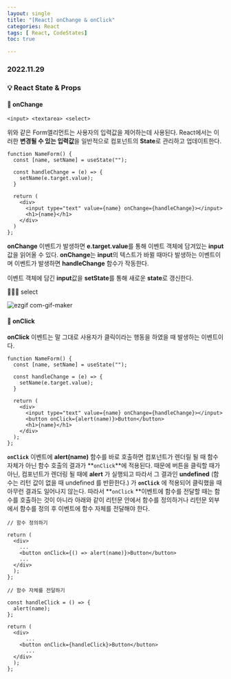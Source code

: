 ```yaml
---
layout: single
title: "[React] onChange & onClick"
categories: React
tags: [ React, CodeStates]
toc: true

---
```


### 2022.11.29

### 💡  React State & Props

#### 📌 onChange

```react
<input> <textarea> <select>
```

위와 같은 Form엘리먼트는 사용자의 입력값을 제어하는데 사용된다. React에서는 이러한 **변경될 수 있는 입력값**을 일반적으로 컴포넌트의 **State**로 관리하고 업데이트한다. 

```react
function NameForm() {
  const [name, setName] = useState("");

  const handleChange = (e) => {
    setName(e.target.value);
  }

  return (
    <div>
      <input type="text" value={name} onChange={handleChange}></input>
      <h1>{name}</h1>
    </div>
  )
};
```

**onChange** 이벤트가 발생하면 **e.target.value**를 통해 이벤트 객체에 담겨있는 **input** 값을 읽어올 수 있다. **onChange**는 **input**의 텍스트가 바뀔 때마다 발생하는 이벤트이며 이벤트가 발생하면 **handleChange** 함수가 작동한다.

이벤트 객체에 담긴 **input**값을 **setState**를 통해 새로운 **state**로 갱신한다. 

👨🏻‍💻 select

<img src="https://user-images.githubusercontent.com/104547038/204447115-59997285-72cf-478f-8db0-58a4549a13f0.gif" alt="ezgif com-gif-maker"  />



#### 📌 onClick

**onClick** 이벤트는 말 그대로 사용자가 클릭이라는 행동을 하였을 때 발생하는 이벤트이다. 

```react
function NameForm() {
  const [name, setName] = useState("");

  const handleChange = (e) => {
    setName(e.target.value);
  }

  return (
    <div>
      <input type="text" value={name} onChange={handleChange}></input>
      <button onClick={alert(name)}>Button</button>
      <h1>{name}</h1>
    </div>
  );
};
```

**`onClick`** 이벤트에 **alert(name)** 함수를 바로 호출하면 컴포넌트가 렌더릴 될 때 함수 자체가 아닌 함수 호출의 결과가 **`onClick`**에 적용된다. 때문에 버튼을 클릭할 때가 아닌, 컴포넌트가 렌더링 될 때에 **alert** 가 실행되고 따라서 그 결과인 **undefined** (함수는 리턴 값이 없을 때 undefined 를 반환한다.) 가 **`onClick`** 에 적용되어 클릭했을 때 아무런 결과도 일어나지 않는다. 따라서 **`onClick` **이벤트에 함수를 전달할 때는 함수를 호출하는 것이 아니라 아래와 같이 리턴문 안에서 함수를 정의하거나 리턴문 외부에서 함수를 정의 후 이벤트에 함수 자체를 전달해야 한다.

```react
// 함수 정의하기

return (
  <div>
	...
    <button onClick={() => alert(name)}>Button</button>
	...
  </div>
  );
};

// 함수 자체를 전달하기

const handleClick = () => {
  alert(name);
};

return (
  <div>
      ...
    <button onClick={handleClick}>Button</button>
      ...
  </div>
  );
};
```

